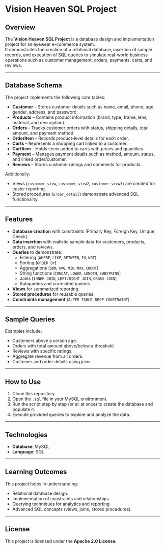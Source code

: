 # Vision Heaven SQL Project

## Overview
The **Vision Heaven SQL Project** is a database design and implementation project for an eyewear e-commerce system.  
It demonstrates the creation of a relational database, insertion of sample records, and execution of SQL queries to simulate real-world business operations such as customer management, orders, payments, carts, and reviews.

---

## Database Schema
The project implements the following core tables:
- **Customer** – Stores customer details such as name, email, phone, age, gender, address, and password.  
- **Products** – Contains product information (brand, type, frame, lens, material, and description).  
- **Orders** – Tracks customer orders with status, shipping details, total amount, and payment method.  
- **OrderItem** – Records product-level details for each order.  
- **Carts** – Represents a shopping cart linked to a customer.  
- **CartItem** – Holds items added to carts with prices and quantities.  
- **Payment** – Manages payment details such as method, amount, status, and linked order/customer.  
- **Reviews** – Stores customer ratings and comments for products.  

Additionally:
- Views (`customer_view`, `customer_view2`, `customer_view3`) are created for easier reporting.  
- Stored procedures (`order_detail`) demonstrate advanced SQL functionality.  

---

## Features
- **Database creation** with constraints (Primary Key, Foreign Key, Unique, Check).  
- **Data insertion** with realistic sample data for customers, products, orders, and reviews.  
- **Queries** to demonstrate:
  - Filtering (`WHERE`, `LIKE`, `BETWEEN`, `IN`, `NOT`)  
  - Sorting (`ORDER BY`)  
  - Aggregations (`SUM`, `AVG`, `MIN`, `MAX`, `COUNT`)  
  - String functions (`CONCAT`, `LOWER`, `LENGTH`, `SUBSTRING`)  
  - Joins (`INNER JOIN`, `LEFT/RIGHT JOIN`, `CROSS JOIN`)  
  - Subqueries and correlated queries  
- **Views** for summarized reporting.  
- **Stored procedures** for reusable queries.  
- **Constraints management** (`ALTER TABLE`, `DROP CONSTRAINT`).  

---

## Sample Queries
Examples include:
- Customers above a certain age.  
- Orders with total amount above/below a threshold.  
- Reviews with specific ratings.  
- Aggregate revenue from all orders.  
- Customer and order details using joins.  

---

## How to Use
1. Clone this repository.  
2. Open the `.sql` file in your MySQL environment.  
3. Run the script step by step (or all at once) to create the database and populate it.  
4. Execute provided queries to explore and analyze the data.  

---

## Technologies
- **Database**: MySQL  
- **Language**: SQL  

---

## Learning Outcomes
This project helps in understanding:
- Relational database design.  
- Implementation of constraints and relationships.  
- Querying techniques for analytics and reporting.  
- Advanced SQL concepts (views, joins, stored procedures).  

---

## License
This project is licensed under the **Apache 2.0 License**.  
